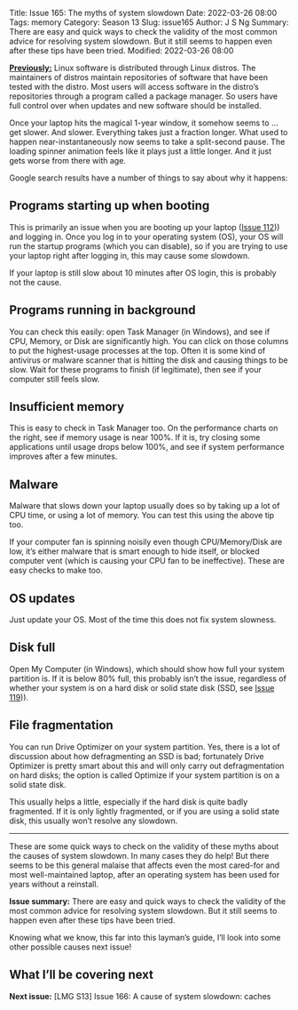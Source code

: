Title: Issue 165: The myths of system slowdown
Date: 2022-03-26 08:00
Tags: memory
Category: Season 13
Slug: issue165
Author: J S Ng
Summary: There are easy and quick ways to check the validity of the most common advice for resolving system slowdown. But it still seems to happen even after these tips have been tried.
Modified: 2022-03-26 08:00

[**Previously:**](https://buttondown.email/laymansguide/archive/) Linux software is distributed through Linux distros. The maintainers of distros maintain repositories of software that have been tested with the distro. Most users will access software in the distro’s repositories through a program called a package manager. So users have full control over when updates and new software should be installed.

Once your laptop hits the magical 1-year window, it somehow seems to … get slower. And slower. Everything takes just a fraction longer. What used to happen near-instantaneously now seems to take a split-second pause. The loading spinner animation feels like it plays just a little longer. And it just gets worse from there with age.

Google search results have a number of things to say about why it happens:

## Programs starting up when booting

This is primarily an issue when you are booting up your laptop ([Issue 112]({filename}/season09/issue112/issue112.md))) and logging in. Once you log in to your operating system (OS), your OS will run the startup programs (which you can disable), so if you are trying to use your laptop right after logging in, this may cause some slowdown.

If your laptop is still slow about 10 minutes after OS login, this is probably not the cause.

## Programs running in background

You can check this easily: open Task Manager (in Windows), and see if CPU, Memory, or Disk are significantly high. You can click on those columns to put the highest-usage processes at the top. Often it is some kind of antivirus or malware scanner that is hitting the disk and causing things to be slow. Wait for these programs to finish (if legitimate), then see if your computer still feels slow.

## Insufficient memory

This is easy to check in Task Manager too. On the performance charts on the right, see if memory usage is near 100%. If it is, try closing some applications until usage drops below 100%, and see if system performance improves after a few minutes.

## Malware

Malware that slows down your laptop usually does so by taking up a lot of CPU time, or using a lot of memory. You can test this using the above tip too.

If your computer fan is spinning noisily even though CPU/Memory/Disk are low, it’s either malware that is smart enough to hide itself, or blocked computer vent (which is causing your CPU fan to be ineffective). These are easy checks to make too.

## OS updates

Just update your OS. Most of the time this does not fix system slowness.

## Disk full

Open My Computer (in Windows), which should show how full your system partition is. If it is below 80% full, this probably isn’t the issue, regardless of whether your system is on a hard disk or solid state disk (SSD, see [Issue 119]({filename}/season10/issue119/issue119.md))).

## File fragmentation

You can run Drive Optimizer on your system partition. Yes, there is a lot of discussion about how defragmenting an SSD is bad; fortunately Drive Optimizer is pretty smart about this and will only carry out defragmentation on hard disks; the option is called Optimize if your system partition is on a solid state disk.

This usually helps a little, especially if the hard disk is quite badly fragmented. If it is only lightly fragmented, or if you are using a solid state disk, this usually won’t resolve any slowdown.

----------

These are some quick ways to check on the validity of these myths about the causes of system slowdown. In many cases they do help! But there seems to be this general malaise that affects even the most cared-for and most well-maintained laptop, after an operating system has been used for years without a reinstall.

**Issue summary:** There are easy and quick ways to check the validity of the most common advice for resolving system slowdown. But it still seems to happen even after these tips have been tried.

Knowing what we know, this far into this layman’s guide, I’ll look into some other possible causes next issue!

## What I’ll be covering next

**Next issue:** [LMG S13] Issue 166: A cause of system slowdown: caches
